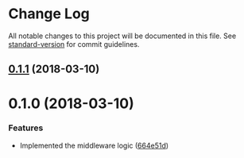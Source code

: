 # Change Log

All notable changes to this project will be documented in this file. See [standard-version](https://github.com/conventional-changelog/standard-version) for commit guidelines.

<a name="0.1.1"></a>
## [0.1.1](http://github.com/wasc/service-version/compare/v0.1.0...v0.1.1) (2018-03-10)



<a name="0.1.0"></a>
# 0.1.0 (2018-03-10)


### Features

* Implemented the middleware logic ([664e51d](http://github.com/wasc/service-version/commits/664e51d))
